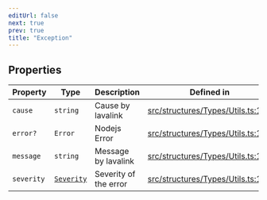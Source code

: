 ```yaml
---
editUrl: false
next: true
prev: true
title: "Exception"
---
```


## Properties

| Property | Type | Description | Defined in |
| ------ | ------ | ------ | ------ |
| `cause` | `string` | Cause by lavalink | [src/structures/Types/Utils.ts:160](https://github.com/appujet/lavalink-client/blob/4880e032861893b27e80b7c2d6c36639afbb3479/src/structures/Types/Utils.ts#L160) |
| `error?` | `Error` | Nodejs Error | [src/structures/Types/Utils.ts:156](https://github.com/appujet/lavalink-client/blob/4880e032861893b27e80b7c2d6c36639afbb3479/src/structures/Types/Utils.ts#L156) |
| `message` | `string` | Message by lavalink | [src/structures/Types/Utils.ts:158](https://github.com/appujet/lavalink-client/blob/4880e032861893b27e80b7c2d6c36639afbb3479/src/structures/Types/Utils.ts#L158) |
| `severity` | [`Severity`](/api/type-aliases/severity/) | Severity of the error | [src/structures/Types/Utils.ts:154](https://github.com/appujet/lavalink-client/blob/4880e032861893b27e80b7c2d6c36639afbb3479/src/structures/Types/Utils.ts#L154) |
